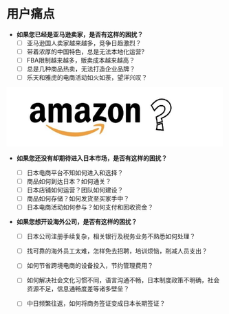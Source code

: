 # 用户痛点

* **如果您已经是亚马逊卖家，是否有这样的困扰？**
  * [ ] 亚马逊国人卖家越来越多，竞争日趋激烈？
  * [ ] 带着浓厚的中国特色，总是无法本地化运营?
  * [ ] FBA限制越来越多，贩卖成本越来越高？
  * [ ] 总是几种商品热卖，无法打造企业品牌？
  * [ ] 乐天和雅虎的电商活动如火如荼，望洋兴叹？

![](.gitbook/assets/amazon.jpg)

* **如果您还没有却期待进入日本市场，是否有这样的困扰？**

  * [ ] 日本电商平台不知如何进入和选择？
  * [ ] 商品如何到达日本？如何通关？
  * [ ] 日本店铺如何运营？团队如何建设？
  * [ ] 商品如何存储？如何发货至买家手中？
  * [ ] 日本电商活动如何参与？如何支付和回收资金？

* **如果您想开设海外公司，是否有这样的困扰？**
  * [ ] 日本公司注册手续复杂，相关银行及税务业务不熟悉如何处理？
  * [ ] 找可靠的海外员工太难，怎样免去招聘，培训烦恼，削减人员支出？
  * [ ] 如何节省跨境电商的设备投入，节约管理费用？
  * [ ] 如何解决社会文化习惯不同，语言沟通不畅，日本制度政策不明确，社会资源不足，信息通畅度差等诸多壁垒？
  * [ ] 中日频繁往返，如何将商务签证变成日本长期签证？

